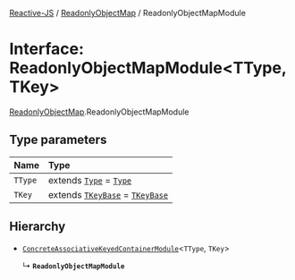 [Reactive-JS](../README.md) / [ReadonlyObjectMap](../modules/ReadonlyObjectMap.md) / ReadonlyObjectMapModule

# Interface: ReadonlyObjectMapModule<TType, TKey\>

[ReadonlyObjectMap](../modules/ReadonlyObjectMap.md).ReadonlyObjectMapModule

## Type parameters

| Name | Type |
| :------ | :------ |
| `TType` | extends [`Type`](../modules/ReadonlyObjectMap.md#type) = [`Type`](../modules/ReadonlyObjectMap.md#type) |
| `TKey` | extends [`TKeyBase`](../modules/ReadonlyObjectMap.md#tkeybase) = [`TKeyBase`](../modules/ReadonlyObjectMap.md#tkeybase) |

## Hierarchy

- [`ConcreteAssociativeKeyedContainerModule`](types.ConcreteAssociativeKeyedContainerModule.md)<`TType`, `TKey`\>

  ↳ **`ReadonlyObjectMapModule`**

